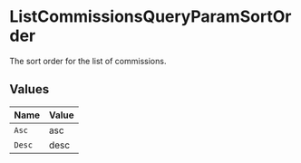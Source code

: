 # ListCommissionsQueryParamSortOrder

The sort order for the list of commissions.


## Values

| Name   | Value  |
| ------ | ------ |
| `Asc`  | asc    |
| `Desc` | desc   |